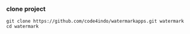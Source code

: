 ### clone project

```
git clone https://github.com/code4indo/watermarkapps.git watermark 
cd watermark 
```